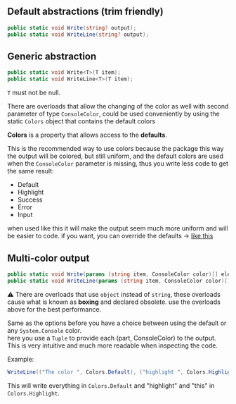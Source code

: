 ## Default abstractions (trim friendly)

```csharp
public static void Write(string? output);
public static void WriteLine(string? output);
```

## Generic abstraction

```csharp
public static void Write<T>(T item);
public static void WriteLine<T>(T item);
```

`T` must not be null.

There are overloads that allow the changing of the color as well with second parameter of type `ConsoleColor`, could be used conveniently by using the static `Colors` object that contains the default colors

**Colors** is a property that allows access to the **defaults**.
 
This is the recommended way to use colors because the package this way the output will be colored, but still uniform, and the default colors
are used when the `ConsoleColor` parameter is missing, thus you write less code to get the same result:

* Default
* Highlight
* Success
* Error
* Input

when used like this it will make the output seem much more uniform and will be easier to code.
if you want, you can override the defaults -> [like this](https://github.com/dusrdev/PrettyConsole/wiki/1.-Defaults#colors)

 ## Multi-color output

```csharp
public static void Write(params (string item, ConsoleColor color)[] elements);
public static void WriteLine(params (string item, ConsoleColor color)[] elements);
```

⚠ There are overloads that use `object` instead of `string`, these overloads cause what is known as **boxing** and declared obsolete.
use the overloads above for the best performance.

Same as the options before you have a choice between using the default or any `System.Console` color.  
here you use a `Tuple` to provide each (part, ConsoleColor) to the output. This is very intuitive and much more readable when inspecting the code.  

Example:

```csharp
WriteLine(("The color ", Colors.Default), ("highlight ", Colors.Highlight), ("is written in ", Colors.Default), ("this ", Colors.Highlight), ("color.", Color.Default));
```

This will write everything in `Colors.Default` and "highlight" and "this" in `Colors.Highlight`.
